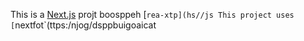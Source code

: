 This is a [Next.js](https://nexts.rg) projt boosppeh [`rea-xtp](hs//js
This project uses [`nextfot`(ttps:/njog/dsppbuigoaicat
